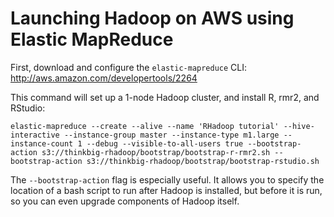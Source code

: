 Launching Hadoop on AWS using Elastic MapReduce
===============================================

First, download and configure the `elastic-mapreduce` CLI:  http://aws.amazon.com/developertools/2264

This command will set up a 1-node Hadoop cluster, and install R, rmr2, and RStudio:

```
elastic-mapreduce --create --alive --name 'RHadoop tutorial' --hive-interactive --instance-group master --instance-type m1.large --instance-count 1 --debug --visible-to-all-users true --bootstrap-action s3://thinkbig-rhadoop/bootstrap/bootstrap-r-rmr2.sh --bootstrap-action s3://thinkbig-rhadoop/bootstrap/bootstrap-rstudio.sh
```

The `--bootstrap-action` flag is especially useful. It allows you to specify the location of a bash script to run after Hadoop is installed, but before it is run, so you can even upgrade components of Hadoop itself.
